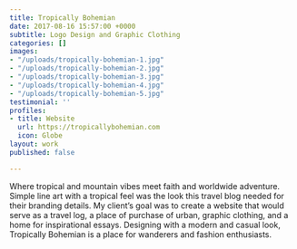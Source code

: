 ```yaml
---
title: Tropically Bohemian
date: 2017-08-16 15:57:00 +0000
subtitle: Logo Design and Graphic Clothing
categories: []
images:
- "/uploads/tropically-bohemian-1.jpg"
- "/uploads/tropically-bohemian-2.jpg"
- "/uploads/tropically-bohemian-3.jpg"
- "/uploads/tropically-bohemian-4.jpg"
- "/uploads/tropically-bohemian-5.jpg"
testimonial: ''
profiles:
- title: Website
  url: https://tropicallybohemian.com
  icon: Globe
layout: work
published: false

---
```

Where tropical and mountain vibes meet faith and worldwide adventure. Simple line art with a tropical feel was the look this travel blog needed for their branding details. My client’s goal was to create a website that would serve as a travel log, a place of purchase of urban, graphic clothing, and a home for inspirational essays. Designing with a modern and casual look, Tropically Bohemian is a place for wanderers and fashion enthusiasts.